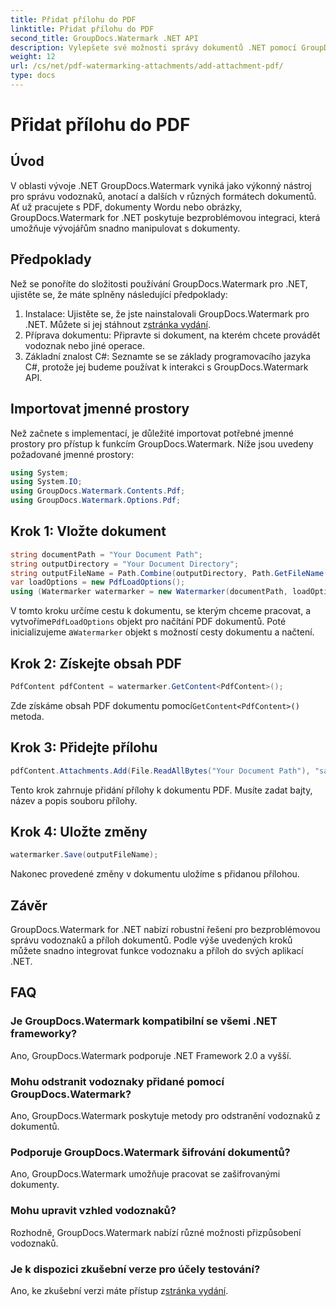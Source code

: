 ```yaml
---
title: Přidat přílohu do PDF
linktitle: Přidat přílohu do PDF
second_title: GroupDocs.Watermark .NET API
description: Vylepšete své možnosti správy dokumentů .NET pomocí GroupDocs.Watermark pro bezproblémový vodoznak a manipulaci s přílohami.
weight: 12
url: /cs/net/pdf-watermarking-attachments/add-attachment-pdf/
type: docs
---
```

# Přidat přílohu do PDF

## Úvod
V oblasti vývoje .NET GroupDocs.Watermark vyniká jako výkonný nástroj pro správu vodoznaků, anotací a dalších v různých formátech dokumentů. Ať už pracujete s PDF, dokumenty Wordu nebo obrázky, GroupDocs.Watermark for .NET poskytuje bezproblémovou integraci, která umožňuje vývojářům snadno manipulovat s dokumenty.
## Předpoklady
Než se ponoříte do složitosti používání GroupDocs.Watermark pro .NET, ujistěte se, že máte splněny následující předpoklady:
1.  Instalace: Ujistěte se, že jste nainstalovali GroupDocs.Watermark pro .NET. Můžete si jej stáhnout z[stránka vydání](https://releases.groupdocs.com/Watermark/net/).
2. Příprava dokumentu: Připravte si dokument, na kterém chcete provádět vodoznak nebo jiné operace.
3. Základní znalost C#: Seznamte se se základy programovacího jazyka C#, protože jej budeme používat k interakci s GroupDocs.Watermark API.

## Importovat jmenné prostory
Než začnete s implementací, je důležité importovat potřebné jmenné prostory pro přístup k funkcím GroupDocs.Watermark. Níže jsou uvedeny požadované jmenné prostory:
```csharp
using System;
using System.IO;
using GroupDocs.Watermark.Contents.Pdf;
using GroupDocs.Watermark.Options.Pdf;
```
## Krok 1: Vložte dokument
```csharp
string documentPath = "Your Document Path";
string outputDirectory = "Your Document Directory";
string outputFileName = Path.Combine(outputDirectory, Path.GetFileName(documentPath));
var loadOptions = new PdfLoadOptions();
using (Watermarker watermarker = new Watermarker(documentPath, loadOptions))
```
 V tomto kroku určíme cestu k dokumentu, se kterým chceme pracovat, a vytvoříme`PdfLoadOptions` objekt pro načítání PDF dokumentů. Poté inicializujeme a`Watermarker` objekt s možností cesty dokumentu a načtení.
## Krok 2: Získejte obsah PDF
```csharp
PdfContent pdfContent = watermarker.GetContent<PdfContent>();
```
 Zde získáme obsah PDF dokumentu pomocí`GetContent<PdfContent>()` metoda.
## Krok 3: Přidejte přílohu
```csharp
pdfContent.Attachments.Add(File.ReadAllBytes("Your Document Path"), "sample doc", "sample doc as attachment");
```
Tento krok zahrnuje přidání přílohy k dokumentu PDF. Musíte zadat bajty, název a popis souboru přílohy.
## Krok 4: Uložte změny
```csharp
watermarker.Save(outputFileName);
```
Nakonec provedené změny v dokumentu uložíme s přidanou přílohou.

## Závěr
GroupDocs.Watermark for .NET nabízí robustní řešení pro bezproblémovou správu vodoznaků a příloh dokumentů. Podle výše uvedených kroků můžete snadno integrovat funkce vodoznaku a příloh do svých aplikací .NET.
## FAQ
### Je GroupDocs.Watermark kompatibilní se všemi .NET frameworky?
Ano, GroupDocs.Watermark podporuje .NET Framework 2.0 a vyšší.
### Mohu odstranit vodoznaky přidané pomocí GroupDocs.Watermark?
Ano, GroupDocs.Watermark poskytuje metody pro odstranění vodoznaků z dokumentů.
### Podporuje GroupDocs.Watermark šifrování dokumentů?
Ano, GroupDocs.Watermark umožňuje pracovat se zašifrovanými dokumenty.
### Mohu upravit vzhled vodoznaků?
Rozhodně, GroupDocs.Watermark nabízí různé možnosti přizpůsobení vodoznaků.
### Je k dispozici zkušební verze pro účely testování?
 Ano, ke zkušební verzi máte přístup z[stránka vydání](https://releases.groupdocs.com/).
